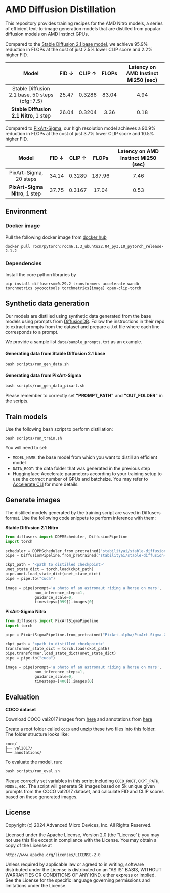 # AMD Diffusion Distillation

This repository provides training recipes for the AMD Nitro models, a series of efficient text-to-image generation models that are distilled from popular diffusion models on AMD Instinct GPUs.

Compared to the [Stable Diffusion 2.1 base model](https://huggingface.co/stabilityai/stable-diffusion-2-1-base), we achieve 95.9% reduction in FLOPs at the cost of just 2.5% lower CLIP score and 2.2% higher FID.

| Model    | FID &darr; | CLIP &uarr; |FLOPs| Latency on AMD Instinct MI250 (sec)
| :---: | :---: | :---: | :---: | :---:
| Stable Diffusion 2.1 base, 50 steps (cfg=7.5) | 25.47   | 0.3286 |83.04 | 4.94
| **Stable Diffusion 2.1 Nitro**, 1 step | 26.04     | 0.3204|3.36 | 0.18

Compared to [PixArt-Sigma](https://pixart-alpha.github.io/PixArt-sigma-project/), our high resolution model achieves a 90.9% reduction in FLOPs at the cost of just 3.7% lower CLIP score and 10.5% higher FID.

| Model    | FID &darr; | CLIP &uarr; |FLOPs| Latency on AMD Instinct MI250 (sec)
| :---: | :---: | :---: | :---: | :---:
| PixArt-Sigma, 20 steps | 34.14   | 0.3289 |187.96 | 7.46
| **PixArt-Sigma Nitro**, 1 step | 37.75     | 0.3167|17.04 | 0.53


## Environment

### Docker image
Pull the following docker image from [docker hub](https://hub.docker.com/r/rocm/pytorch)

``` 
docker pull rocm/pytorch:rocm6.1.3_ubuntu22.04_py3.10_pytorch_release-2.1.2 
```

### Dependencies
Install the core python libraries by

```
pip install diffusers==0.29.2 transformers accelerate wandb torchmetrics pycocotools torchmetrics[image] open-clip-torch
```

## Synthetic data generation

Our models are distilled using synthetic data generated from the base models using prompts from [DiffusionDB](https://huggingface.co/datasets/poloclub/diffusiondb). Follow the instructions in their repo to extract prompts from the dataset and prepare a .txt file where each line corresponds to a prompt. 

We provide a sample list ```data/sample_prompts.txt``` as an example.

#### Generating data from Stable Diffusion 2.1 base
```
bash scripts/run_gen_data.sh
```

#### Generating data from PixArt-Sigma
```
bash scripts/run_gen_data_pixart.sh
```

Please remember to correctly set **"PROMPT_PATH"** and **"OUT_FOLDER"** in the scripts.


## Train models
Use the following bash script to perform distillation:
```
bash scripts/run_train.sh
```

You will need to set:
* `MODEL_NAME`: the base model from which you want to distill an efficient model
* `DATA_ROOT`: the data folder that was generated in the previous step
* Huggingface Accelerate parameters according to your training setup to use the correct number of GPUs and batchsize. You may refer to [Accelerate CLI](https://huggingface.co/docs/accelerate/en/package_reference/cli) for more details.


## Generate images
The distilled models generated by the training script are saved in Diffusers format. Use the following code snippets to perform inference with them:

**Stable Diffusion 2.1 Nitro**
```python
from diffusers import DDPMScheduler, DiffusionPipeline
import torch

scheduler = DDPMScheduler.from_pretrained("stabilityai/stable-diffusion-2-1-base", subfolder="scheduler")
pipe = DiffusionPipeline.from_pretrained("stabilityai/stable-diffusion-2-1-base", scheduler=scheduler)

ckpt_path = '<path to distilled checkpoint>'
unet_state_dict = torch.load(ckpt_path)
pipe.unet.load_state_dict(unet_state_dict)
pipe = pipe.to("cuda")

image = pipe(prompt='a photo of an astronaut riding a horse on mars',
             num_inference_steps=1,
             guidance_scale=0,
             timesteps=[999]).images[0]
```

**PixArt-Sigma Nitro**
```python
from diffusers import PixArtSigmaPipeline
import torch

pipe = PixArtSigmaPipeline.from_pretrained("PixArt-alpha/PixArt-Sigma-XL-2-1024-MS")

ckpt_path = '<path to distilled checkpoint>'
transformer_state_dict = torch.load(ckpt_path)
pipe.transformer.load_state_dict(unet_state_dict)
pipe = pipe.to("cuda")

image = pipe(prompt='a photo of an astronaut riding a horse on mars',
             num_inference_steps=1,
             guidance_scale=0,
             timesteps=[400]).images[0]
```

## Evaluation

**COCO dataset**

Download COCO val2017 images from [here](http://images.cocodataset.org/zips/val2017.zip) and annotations from [here](http://images.cocodataset.org/annotations/annotations_trainval2017.zip)

Create a root folder called `coco` and unzip these two files into this folder. The folder structure looks like:

```
coco/
├── val2017/
└── annotations/

```
To evaluate the model, run:
```
bash scripts/run_eval.sh
```

Please correctly set variables in this script including `COCO_ROOT`, `CKPT_PATH`, `MODEL`, etc. The script will generate 5k images based on 5k unique given prompts from the COCO val2017 dataset, and calculate FID and CLIP scores based on these generated images.


## License

Copyright (c) 2024 Advanced Micro Devices, Inc. All Rights Reserved.

Licensed under the Apache License, Version 2.0 (the "License");
you may not use this file except in compliance with the License.
You may obtain a copy of the License at

    http://www.apache.org/licenses/LICENSE-2.0

Unless required by applicable law or agreed to in writing, software
distributed under the License is distributed on an "AS IS" BASIS,
WITHOUT WARRANTIES OR CONDITIONS OF ANY KIND, either express or implied.
See the License for the specific language governing permissions and
limitations under the License.
